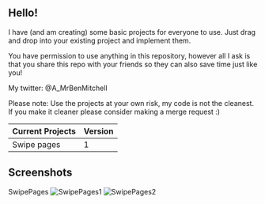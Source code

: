 ## Hello!
I have (and am creating) some basic projects for everyone to use. Just drag and drop into your existing project and implement them.

You have permission to use anything in this repository, however all I ask is that you share this repo with your friends so they can also save time just like you!

My twitter: @A_MrBenMitchell

Please note: Use the projects at your own risk, my code is not the cleanest. If you make it cleaner please consider making a merge request :)

|Current Projects| Version |
|-|--|
|Swipe pages | 1 |


## Screenshots
SwipePages
![SwipePages1](https://github.com/MrBenFTW/XcodeStarters/blob/master/Screenshots/Swipe%20Pages/Simulator%20Screen%20Shot%20-%20iPhone%20X%20-%202018-09-16%20at%2015.12.50.png)
![SwipePages2](https://github.com/MrBenFTW/XcodeStarters/blob/master/Screenshots/Swipe%20Pages/Simulator%20Screen%20Shot%20-%20iPhone%20X%20-%202018-09-16%20at%2015.12.55.png)
